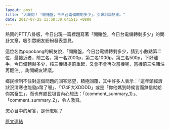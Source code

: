 ```yaml
---
layout: post
title: "大哉問！「開賭盤，今日台電備轉剩多少」，引爆討論熱潮。"
date: 2017-07-25 13:50:30.641515 +0800
---
```


熱鬧的PTT八卦版，今日出現一篇標題寫著「開賭盤，今日台電備轉剩多少」的問卦文章，吸引眾網友紛紛發表意見。

這位名為popobang的網友說，「開賭盤，今日台電備轉剩多少，猜到小數點第二位，最接近者，前三名，第一名2000p，第二名1000p，第三名500p，下好離手，今日備轉剩多少，核三機組提前重起，又會不會再次當機呢，當機前三名賭注再翻倍」，詢問網友建議。

鄉民控制不住對這個問題的回答慾望，積極回覆，其中許多人表示：「這年頭經濟狀況清寒也能發p幣了喔」、「174F大XDDDD」或是「你他媽到時候言而無信就給你當畜生」，而也有鄉民坦言內心想法：「{comment_summary_1}」、「comment_summary_2」，令人激賞。

您心目中的解答，是什麼呢？

<a href = "https://www.ptt.cc/bbs/Gossiping/M.1500945199.A.6AA.html">原文連結</a>

